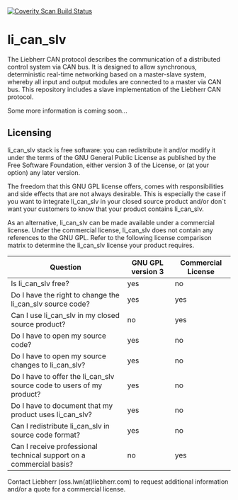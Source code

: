 <a href="https://scan.coverity.com/projects/liebherr-can-slave-stack">
  <img alt="Coverity Scan Build Status"
       src="https://scan.coverity.com/projects/17428/badge.svg"/>
</a>

# li_can_slv

The Liebherr CAN protocol describes the communication of a distributed control system via CAN bus. It is designed to allow synchronous, deterministic real-time networking based on a master-slave system, whereby all input and output modules are connected to a master via CAN bus. This repository includes a slave implementation of the Liebherr CAN protocol.

Some more information is coming soon...


## Licensing
li_can_slv stack is free software: you can redistribute it and/or modify it under the terms of the GNU General Public License as published by the Free Software Foundation, either version 3 of the License, or (at your option) any later version. 

The freedom that this GNU GPL license offers, comes with responsibilities and side effects that are not always desirable. This is especially the case if you want to integrate li_can_slv in your closed source product and/or don`t want your customers to know that your product contains li_can_slv.

As an alternative, li_can_slv can be made available under a commercial license. Under the commercial license, li_can_slv does not contain any references to the GNU GPL. Refer to the following license comparison matrix to determine the li_can_slv license your product requires.

| Question                                                              | GNU GPL version 3 | Commercial License |
|-----------------------------------------------------------------------|-------------------|--------------------|
| Is li_can_slv free?                                                   | yes               | no                 |
| Do I have the right to change the li_can_slv source code?             | yes               | yes                |
| Can I use li_can_slv in my closed source product?                     | no                | yes                |
| Do I have to open my source code?                                     | yes               | no                 |
| Do I have to open my source changes to li_can_slv?                    | yes               | no                 |
| Do I have to offer the li_can_slv source code to users of my product? | yes               | no                 |
| Do I have to document that my product uses li_can_slv?                | yes               | no                 |
| Can I redistribute li_can_slv in source code format?                  | yes               | no                 |
| Can I receive professional technical support on a commercial basis?   | no                | yes                |

Contact Liebherr (oss.lwn(at)liebherr.com) to request additional information and/or a quote for a commercial license.
